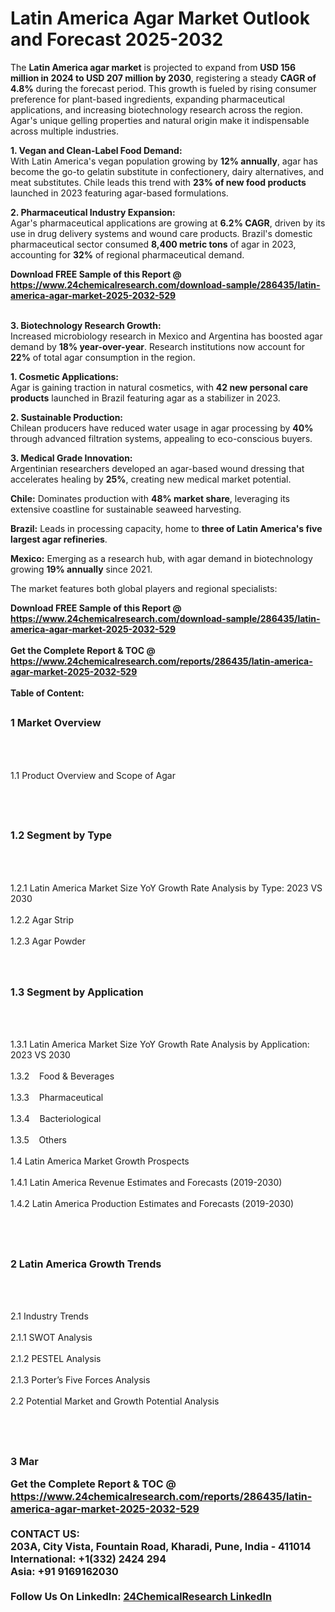 <h1>Latin America Agar Market Outlook and Forecast 2025-2032</h1><p>The <strong>Latin America agar market</strong> is projected to expand from <strong>USD 156 million in 2024 to USD 207 million by 2030</strong>, registering a steady <strong>CAGR of 4.8%</strong> during the forecast period. This growth is fueled by rising consumer preference for plant-based ingredients, expanding pharmaceutical applications, and increasing biotechnology research across the region. Agar's unique gelling properties and natural origin make it indispensable across multiple industries.</p><p><strong>1. Vegan and Clean-Label Food Demand:</strong><br>
With Latin America's vegan population growing by <strong>12% annually</strong>, agar has become the go-to gelatin substitute in confectionery, dairy alternatives, and meat substitutes. Chile leads this trend with <strong>23% of new food products</strong> launched in 2023 featuring agar-based formulations.</p><p><strong>2. Pharmaceutical Industry Expansion:</strong><br>
Agar's pharmaceutical applications are growing at <strong>6.2% CAGR</strong>, driven by its use in drug delivery systems and wound care products. Brazil's domestic pharmaceutical sector consumed <strong>8,400 metric tons</strong> of agar in 2023, accounting for <strong>32%</strong> of regional pharmaceutical demand.</p><div><b>Download FREE Sample of this Report @ 
            <a href="https://www.24chemicalresearch.com/download-sample/286435/latin-america-agar-market-2025-2032-529">
            https://www.24chemicalresearch.com/download-sample/286435/latin-america-agar-market-2025-2032-529</a></b></div><br><p><strong>3. Biotechnology Research Growth:</strong><br>
Increased microbiology research in Mexico and Argentina has boosted agar demand by <strong>18% year-over-year</strong>. Research institutions now account for <strong>22%</strong> of total agar consumption in the region.</p><p><strong>1. Cosmetic Applications:</strong><br>
Agar is gaining traction in natural cosmetics, with <strong>42 new personal care products</strong> launched in Brazil featuring agar as a stabilizer in 2023.</p><p><strong>2. Sustainable Production:</strong><br>
Chilean producers have reduced water usage in agar processing by <strong>40%</strong> through advanced filtration systems, appealing to eco-conscious buyers.</p><p><strong>3. Medical Grade Innovation:</strong><br>
Argentinian researchers developed an agar-based wound dressing that accelerates healing by <strong>25%</strong>, creating new medical market potential.</p><p><strong>Chile:</strong> Dominates production with <strong>48% market share</strong>, leveraging its extensive coastline for sustainable seaweed harvesting.</p><p><strong>Brazil:</strong> Leads in processing capacity, home to <strong>three of Latin America's five largest agar refineries</strong>.</p><p><strong>Mexico:</strong> Emerging as a research hub, with agar demand in biotechnology growing <strong>19% annually</strong> since 2021.</p><p>The market features both global players and regional specialists:</p><div><b>Download FREE Sample of this Report @ 
            <a href="https://www.24chemicalresearch.com/download-sample/286435/latin-america-agar-market-2025-2032-529">
            https://www.24chemicalresearch.com/download-sample/286435/latin-america-agar-market-2025-2032-529</a></b></div><br><div><b>Get the Complete Report & TOC @ 
            <a href="https://www.24chemicalresearch.com/reports/286435/latin-america-agar-market-2025-2032-529">
            https://www.24chemicalresearch.com/reports/286435/latin-america-agar-market-2025-2032-529</a></b></div><br>
            <b>Table of Content:</b><p><h2><span style="font-size:16px"><strong>1 Market Overview&nbsp;&nbsp; &nbsp;</strong></span></h2><br />
<br />
<p>1.1 Product Overview and Scope of Agar&nbsp;</p><br />
<br />
<h2><strong><span style="font-size:16px">1.2 Segment by Type&nbsp;&nbsp; &nbsp;</span></strong></h2><br />
<br />
<p>1.2.1 Latin America Market Size YoY Growth Rate Analysis by Type: 2023 VS 2030&nbsp;&nbsp; &nbsp;<br /><br />
1.2.2 Agar Strip&nbsp;&nbsp; &nbsp;<br /><br />
1.2.3 Agar Powder<br /><br />
<br />
<h2><span style="font-size:16px"><strong>1.3 Segment by Application&nbsp;&nbsp;</strong></span></h2><br />
<br />
<p>1.3.1 Latin America Market Size YoY Growth Rate Analysis by Application: 2023 VS 2030&nbsp;&nbsp; &nbsp;<br /><br />
1.3.2&nbsp;&nbsp; &nbsp;Food & Beverages<br /><br />
1.3.3&nbsp;&nbsp; &nbsp;Pharmaceutical<br /><br />
1.3.4&nbsp;&nbsp; &nbsp;Bacteriological<br /><br />
1.3.5&nbsp;&nbsp; &nbsp;Others<br /><br />
1.4 Latin America Market Growth Prospects&nbsp;&nbsp; &nbsp;<br /><br />
1.4.1 Latin America Revenue Estimates and Forecasts (2019-2030)&nbsp;&nbsp; &nbsp;<br /><br />
1.4.2 Latin America Production Estimates and Forecasts (2019-2030)&nbsp;&nbsp;</p><br />
<br />
<h2><span style="font-size:16px"><strong>2 Latin America Growth Trends&nbsp;&nbsp; &nbsp;</strong></span></h2><br />
<br />
<p>2.1 Industry Trends&nbsp;&nbsp; &nbsp;<br /><br />
2.1.1 SWOT Analysis&nbsp;&nbsp; &nbsp;<br /><br />
2.1.2 PESTEL Analysis&nbsp;&nbsp; &nbsp;<br /><br />
2.1.3 Porter&rsquo;s Five Forces Analysis&nbsp;&nbsp; &nbsp;<br /><br />
2.2 Potential Market and Growth Potential Analysis&nbsp;&nbsp; &nbsp;</p><br />
<br />
<h2><span style="font-size:16px"><strong>3 Mar</p><div><b>Get the Complete Report & TOC @ 
            <a href="https://www.24chemicalresearch.com/reports/286435/latin-america-agar-market-2025-2032-529">
            https://www.24chemicalresearch.com/reports/286435/latin-america-agar-market-2025-2032-529</a></b></div><br><b>CONTACT US:</b><br>
            203A, City Vista, Fountain Road, Kharadi, Pune, India - 411014<br>
            International: +1(332) 2424 294<br>
            Asia: +91 9169162030 <br><br>
            Follow Us On LinkedIn: <a href="https://www.linkedin.com/company/24chemicalresearch/">24ChemicalResearch LinkedIn</a>